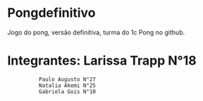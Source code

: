 # Pongdefinitivo
Jogo do pong, versão definitiva, turma do 1c
 Pong no github.
# Integrantes: Larissa Trapp N°18
              Paulo Augusto N°27
              Natalia Akemi N°25
              Gabriela Gois N°10
